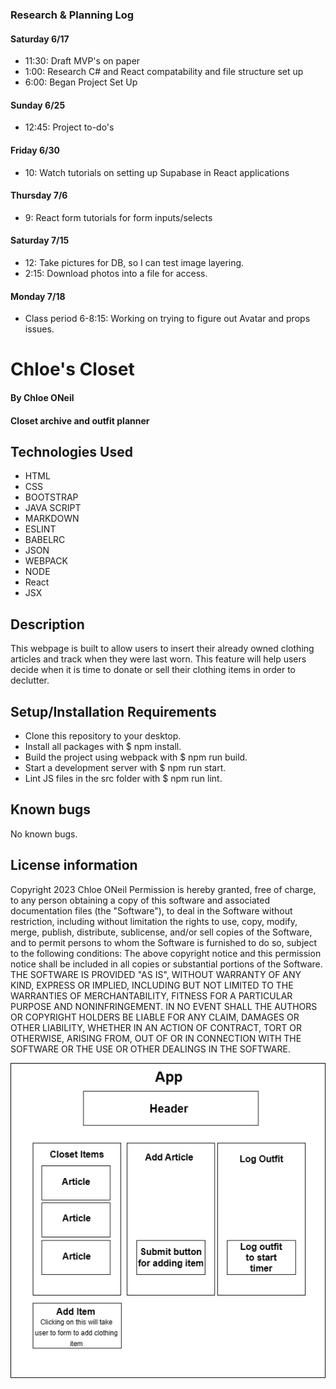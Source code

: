 ### Research & Planning Log
#### Saturday 6/17
* 11:30: Draft MVP's on paper
* 1:00: Research C# and React compatability and file structure set up
* 6:00: Began Project Set Up
#### Sunday 6/25
* 12:45: Project to-do's
#### Friday 6/30
* 10: Watch tutorials on setting up Supabase in React applications
#### Thursday 7/6
* 9: React form tutorials for form inputs/selects
#### Saturday 7/15
* 12: Take pictures for DB, so I can test image layering.
* 2:15: Download photos into a file for access.
#### Monday 7/18
* Class period 6-8:15: Working on trying to figure out Avatar and props issues.

# Chloe's Closet

#### By Chloe ONeil

#### Closet archive and outfit planner

## Technologies Used
- HTML
- CSS
- BOOTSTRAP
- JAVA SCRIPT
- MARKDOWN
- ESLINT
- BABELRC
- JSON
- WEBPACK
- NODE
- React
- JSX

## Description
This webpage is built to allow users to insert their already owned clothing articles and track when they were last worn. This feature will help users decide when it is time to donate or sell their clothing items in order to declutter. 

## Setup/Installation Requirements
- Clone this repository to your desktop.
- Install all packages with $ npm install.
- Build the project using webpack with $ npm run build.
- Start a development server with $ npm run start.
- Lint JS files in the src folder with $ npm run lint.


## Known bugs

No known bugs.

## License information
Copyright 2023 Chloe ONeil
Permission is hereby granted, free of charge, to any person obtaining a copy of this software and associated documentation files (the "Software"), to deal in the Software without restriction, including without limitation the rights to use, copy, modify, merge, publish, distribute, sublicense, and/or sell copies of the Software, and to permit persons to whom the Software is furnished to do so, subject to the following conditions:
The above copyright notice and this permission notice shall be included in all copies or substantial portions of the Software.
THE SOFTWARE IS PROVIDED "AS IS", WITHOUT WARRANTY OF ANY KIND, EXPRESS OR IMPLIED, INCLUDING BUT NOT LIMITED TO THE WARRANTIES OF MERCHANTABILITY, FITNESS FOR A PARTICULAR PURPOSE AND NONINFRINGEMENT. IN NO EVENT SHALL THE AUTHORS OR COPYRIGHT HOLDERS BE LIABLE FOR ANY CLAIM, DAMAGES OR OTHER LIABILITY, WHETHER IN AN ACTION OF CONTRACT, TORT OR OTHERWISE, ARISING FROM, OUT OF OR IN CONNECTION WITH THE SOFTWARE OR THE USE OR OTHER DEALINGS IN THE SOFTWARE.

![image](https://github.com/chlobear8/chloes-closet/blob/main/Capstone.drawio.png)



